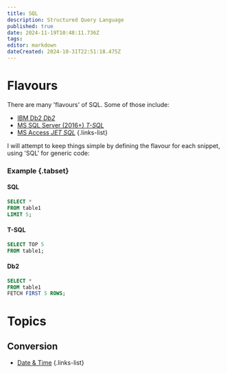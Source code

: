 ```yaml
---
title: SQL
description: Structured Query Language
published: true
date: 2024-11-19T10:48:11.736Z
tags: 
editor: markdown
dateCreated: 2024-10-31T22:51:18.475Z
---
```


# Flavours
There are many 'flavours' of SQL. Some of those include:
- [IBM Db2 *Db2*](sql/flavour/db2)
- [MS SQL Server (2016+) *T-SQL*](sql/flavour/t-sql)
- [MS Access *JET SQL*](sql/flavour/jet-sql)
{.links-list}

I will attempt to keep things simple by defining the flavour for each snippet, using 'SQL' for generic code:
### Example {.tabset}
#### SQL
```sql
SELECT *
FROM table1
LIMIT 5;
```
#### T-SQL
```sql
SELECT TOP 5
FROM table1;
```
#### Db2
```sql
SELECT *
FROM table1
FETCH FIRST 5 ROWS;
```

# Topics
## Conversion
- [Date & Time](conversion/date-time)
{.links-list}